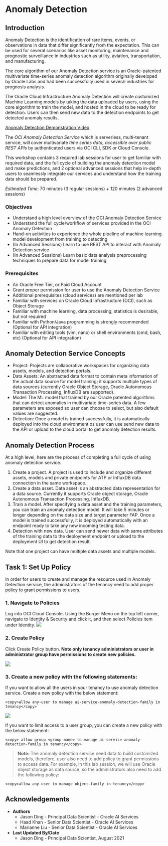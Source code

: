 # Anomaly Detection

## Introduction

Anomaly Detection is the identification of rare items, events, or observations in data that differ significantly from the expectation. This can be used for several scenarios like asset monitoring, maintenance and prognostic surveillance in industries such as utility, aviation, transportation, and manufacturing.

The core algorithm of our Anomaly Detection service is an Oracle-patented multivariate time-series anomaly detection algorithm originally developed by Oracle Labs and had been successfully used in several industries for prognosis analysis.

The Oracle Cloud Infrastructure Anomaly Detection will create customized Machine Learning models by taking the data uploaded by users, using the core algorithm to train the model, and hosted in the cloud to be ready for detection. Users can then send new data to the detection endpoints to get detected anomaly results.

[Anomaly Detection Demonstration Video](youtube:LamMjG3mD-s)

The *OCI Anomaly Detection Service* which is serverless, multi-tenant service, will cover multivariate *time series data, accessible over public REST APIs* by authenticated users via OCI CLI, SDK or Cloud Console.

This workshop contains 3 required lab sessions for user to get familiar with required data, and the full cycle of building the anomaly detection model and make predictions, and 2 optional advanced sessions that help in-depth users to seamlessly integrate our services and understand how the training data should be prepared.

*Estimated Time*: 70 minutes (3 regular sessions) + 120 minutes (2 advanced sessions)

### Objectives

* Understand a high level overview of the OCI Anomaly Detection Service
* Understand the full cycle/workflow of services provided in the OCI Anomaly Detection
* Hand-on activities to experience the whole pipeline of machine learning model development from training to detecting
* (In Advanced Sessions) Learn to use REST API to interact with Anomaly Detection service
* (In Advanced Sessions) Learn basic data analysis preprocessing techniques to prepare data for model training

### Prerequisites

* An Oracle Free Tier, or Paid Cloud Account
* Grant proper permission for user to use the Anomaly Detection Service
* Additional prerequisites (cloud services) are mentioned per lab
* Familiar with services on Oracle Cloud Infrastructure (OCI), such as Object Storage
* Familiar with machine learning, data processing, statistics is desirable, but not required
* Familiar with Python/Java programming is strongly recommended (Optional for API integration)
* Familiar with editing tools (vim, nano) or shell environments (cmd, bash, etc) (Optional for API integration)

## Anomaly Detection Service Concepts

* Project: Projects are collaborative workspaces for organizing data assets, models, and detection portals.
* Data Assets: An abstracted data format to contain meta information of the actual data source for model training; it supports multiple types of data sources (currently  Oracle Object Storage, Oracle Autonomous Transaction Processing, InfluxDB are supported).
* Model: The ML model that trained by our Oracle patented algorithms that can detect anomalies in multivariate time-series data. A few parameters are exposed so user can choose to select, but also default values are suggested.
* Detection: Once a model is trained successfully, it is automatically deployed into the cloud environment os user can use send new data to the API or upload to the cloud portal to get anomaly detection results.

## Anomaly Detection Process

At a high level, here are the process of completing a full cycle of using anomaly detection service.

1. Create a project. A project is used to include and organize different assets, models and private endpoints for ATP or InfluxDB data connection in the same workspace.
2. Create a data asset. Data asset is an abstracted data representation for a data source. Currently it supports Oracle object storage, Oracle Autonomous Transaction Processing, InfluxDB.
3. Train a model. After specifying a data asset and the training parameters, you can train an anomaly detection model. It will take 5 minutes or longer depending on the data size and target parameter FAP. Once a model is trained successfully, it is deployed automatically with an endpoint ready to take any new incoming testing data.
5. Detection with new data. User can send newer data with same attributes of the training data to the deployment endpoint or upload to the deployment UI to get detection result.

Note that one project can have multiple data assets and multiple models.

## Task 1: Set Up Policy

In order for users to create and manage the resource used in Anomaly Detection service, the administrators of the tenancy need to add proper policy to grant permissions to users.

### 1. Navigate to Policies

Log into OCI Cloud Console. Using the Burger Menu on the top left corner, navigate to Identity & Security and click it, and then select Policies item under Identity.
![](../images/policy-on-menu.png " ")

### 2. Create Policy

Click Create Policy button. **Note only tenancy administrators or user in administrator group have permissions to create new policies.**

![](../images/policy-create-button.png " ")

### 3. Create a new policy with the following statements:

If you want to allow all the users in your tenancy to use anomaly detection service. Create a new policy with the below statement:

```
<copy>allow any-user to manage ai-service-anomaly-detection-family in tenancy</copy>
```

![](../images/policy-creating-process.png " ")

If you want to limit access to a user group, you can create a new policy with the below statement:

```
<copy> allow group <group-name> to manage ai-service-anomaly-detection-family in tenancy</copy>
```

> **Note:** The anomaly detection service need data to build customized models, therefore, user also need to add policy to grant permissions to access data.
For example, in this lab session, we will use Oracle object storage as data source, so the administrators also need to add the following policy:

```
<copy>allow any-user to manage object-family in tenancy</copy>
```

## Acknowledgements

* **Authors**
    * Jason Ding - Principal Data Scientist - Oracle AI Services
    * Haad Khan - Senior Data Scientist - Oracle AI Services
    * Marianne Liu - Senior Data Scientist - Oracle AI Services
* **Last Updated By/Date**
    * Jason Ding - Principal Data Scientist, August 2021
